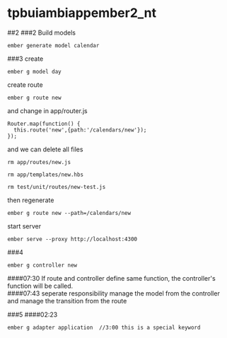 # tpbuiambiappember2_nt
##2
###2 Build models
```
ember generate model calendar
```
###3
create
```
ember g model day
```
create route
```
ember g route new
```
and change in app/router.js
```
Router.map(function() {
  this.route('new',{path:'/calendars/new'});
});
```
and we can delete all files 
```
rm app/routes/new.js

rm app/templates/new.hbs

rm test/unit/routes/new-test.js
```
then regenerate
```
ember g route new --path=/calendars/new
```

start server
```
ember serve --proxy http://localhost:4300
```
###4
```
ember g controller new
```
####07:30
If route and controller define same function, the controller's function will be called.  
####07:43 seperate responsibility
manage the model from the controller and manage the transition from the route


###5 
####02:23
```
ember g adapter application  //3:00 this is a special keyword
```

